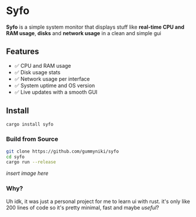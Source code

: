 # Syfo

**Syfo** is a simple system monitor that displays stuff like **real-time CPU and RAM usage**, **disks** and **network usage** in a clean and simple gui


## Features

- ✅ CPU and RAM usage
- ✅ Disk usage stats
- ✅ Network usage per interface
- ✅ System uptime and OS version
- ✅ Live updates with a smooth GUI


## Install

```bash
cargo install syfo
```

### Build from Source

```bash
git clone https://github.com/gummyniki/syfo
cd syfo
cargo run --release

```

*insert image here*


### Why?

Uh idk, it was just a personal project for me to learn ui with rust. it's only like 200 lines of code so it's pretty minimal, fast and maybe *useful*?